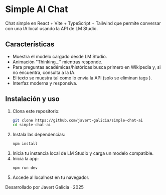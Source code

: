 # Simple AI Chat

Chat simple en React + Vite + TypeScript + Tailwind que permite conversar con una IA local usando la API de LM Studio.

## Características
- Muestra el modelo cargado desde LM Studio.
- Animación "Thinking..." mientras responde.
- Para preguntas académicas/históricas busca primero en Wikipedia y, si no encuentra, consulta a la IA.
- El texto se muestra tal como lo envía la API (solo se eliminan tags <think>).
- Interfaz moderna y responsiva.

## Instalación y uso

1. Clona este repositorio:
   ```sh
   git clone https://github.com/javert-galicia/simple-chat-ai
   cd simple-chat-ai
   ```
2. Instala las dependencias:
   ```sh
   npm install
   ```
3. Inicia tu instancia local de LM Studio y carga un modelo compatible.
4. Inicia la app:
   ```sh
   npm run dev
   ```
5. Accede al localhost en tu navegador.

Desarrollado por Javert Galicia · 2025
